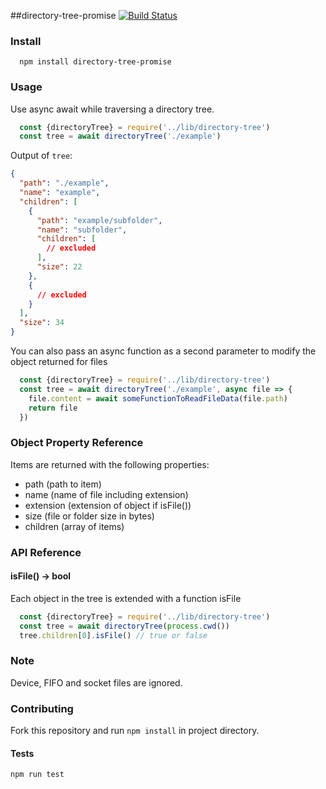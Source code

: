 ##directory-tree-promise [![Build Status](https://travis-ci.org/dannav/directory-tree-promise.svg?branch=master)](https://travis-ci.org/dannav/directory-tree-promise)

### Install
```
  npm install directory-tree-promise
```

### Usage
Use async await while traversing a directory tree.

```js
  const {directoryTree} = require('../lib/directory-tree')
  const tree = await directoryTree('./example')
```

Output of `tree`:

```json
{
  "path": "./example",
  "name": "example",
  "children": [
    {
      "path": "example/subfolder",
      "name": "subfolder",
      "children": [
        // excluded
      ],
      "size": 22
    },
    {
      // excluded
    }
  ],
  "size": 34
}
```

You can also pass an async function as a second parameter to modify the object returned for files

```js
  const {directoryTree} = require('../lib/directory-tree')
  const tree = await directoryTree('./example', async file => {
    file.content = await someFunctionToReadFileData(file.path)
    return file
  })
```

### Object Property Reference

Items are returned with the following properties:

- path (path to item)
- name (name of file including extension)
- extension (extension of object if isFile())
- size (file or folder size in bytes)
- children (array of items)

### API Reference

#### isFile() -> bool
Each object in the tree is extended with a function isFile

```js
  const {directoryTree} = require('../lib/directory-tree')
  const tree = await directoryTree(process.cwd())
  tree.children[0].isFile() // true or false
```

### Note
Device, FIFO and socket files are ignored.

### Contributing
Fork this repository and run `npm install` in project directory.

#### Tests
`npm run test`